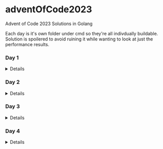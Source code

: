 # adventOfCode2023
Advent of Code 2023 Solutions in Golang

Each day is it's own folder under cmd so they're all indivdually buildable. Solution is spoilered to avoid ruining it while wanting to look at just the performance results.

### Day 1
<details>

#### Problem Text: [Link](cmd/day1)

#### Part 1: [Link](cmd/day1/part1)
Performance (AVG. Per Line):
```
Name                      CPU   ns/op      # bytes alloc'd per op      # of allocs per op
BenchmarkProcessLine-8    14.27 ns/op      0 B/op	               0 allocs/op
```

#### Part 2: [Link](cmd/day1/part2)
Performance (AVG. Per Line):
```
Name                      CPU   ns/op      # bytes alloc'd per op      # of allocs per op
BenchmarkProcessLine-8    122.6 ns/op      0 B/op	               0 allocs/op
```
</details>

### Day 2
<details>

#### Problem Text: [Link](cmd/day2)

#### Part 1: [Link](cmd/day2/part1)
Performance (AVG. Per Line):
```
Name                      CPU   ns/op      # bytes alloc'd per op      # of allocs per op
BenchmarkProcessGame-8    60.53	ns/op	   0 B/op	               0 allocs/op
```

#### Part 2: [Link](cmd/day2/part2)
Performance (AVG. Per Line):
```
Name                      CPU     ns/op      # bytes alloc'd per op      # of allocs per op
BenchmarkProcessGame-8    138.33  ns/op      0 B/op	                 0 allocs/op
```
</details>

### Day 3
<details>

#### Problem Text: [Link](cmd/day3)

#### Part 1: [Link](cmd/day3/part1)
Performance (AVG. Per Line):
```
Name                        CPU    ns/op      # bytes alloc'd per op    # of allocs per op
BenchmarkProcessEngine-8    103517 ns/op      0 B/op	                0 allocs/op
```

#### Part 2: [Link](cmd/day3/part2)
Performance (AVG. Per Line):
```
Name                        CPU     ns/op      # bytes alloc'd per op   # of allocs per op
BenchmarkProcessEngine-8    68783   ns/op      0 B/op	                0 allocs/opp
```
</details>

### Day 4
<details>

#### Problem Text: [Link](cmd/day4)

#### Part 1: [Link](cmd/day4/part1)
Performance (AVG. Per Line):
```
Run Time [ using now:=time.Now() //do_work print(time.Since(now) ]: 585.6µs

Name                        CPU    ns/op      # bytes alloc'd per op    # of allocs per op
BenchmarkProcessCards-8     259682 ns/op      0 B/op                    0 allocs/op

```

#### Part 2: [Link](cmd/day4/part2)
Performance (AVG. Per Line):
```
Run Time [ using now:=time.Now() //do_work print(time.Since(now) ]: 519.1µs

Benchmark:  
Name                        CPU    ns/op      # bytes alloc'd per op    # of allocs per op
BenchmarkProcessCards-8     1263   ns/op      0 B/op	                0 allocs/op
```
</details>